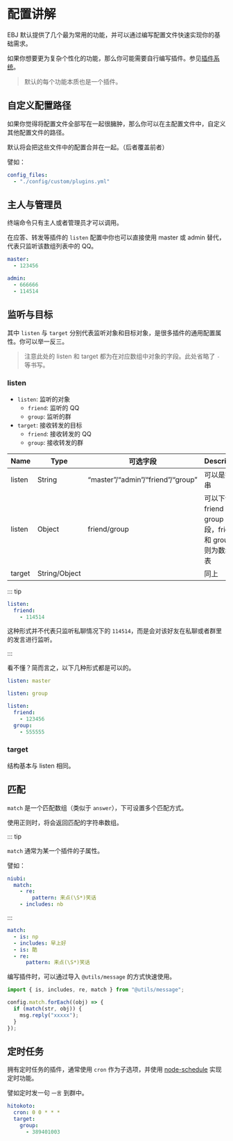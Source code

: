 # 配置讲解

EBJ 默认提供了几个最为常用的功能，并可以通过编写配置文件快速实现你的基础需求。

如果你想要更为复杂个性化的功能，那么你可能需要自行编写插件。参见[插件系统](/js/plugin/)。

> 默认的每个功能本质也是一个插件。

## 自定义配置路径

如果你觉得将配置文件全部写在一起很臃肿，那么你可以在主配置文件中，自定义其他配置文件的路径。

默认将会把这些文件中的配置合并在一起。（后者覆盖前者）

譬如：

```yaml
config_files:
  - "./config/custom/plugins.yml"
```

## 主人与管理员

终端命令只有主人或者管理员才可以调用。

在应答、转发等插件的 `listen` 配置中你也可以直接使用 master 或 admin 替代，代表只监听该数组列表中的 QQ。

```yaml
master:
  - 123456

admin:
  - 666666
  - 114514
```

## 监听与目标

其中 `listen` 与 `target` 分别代表监听对象和目标对象，是很多插件的通用配置属性。你可以举一反三。

> 注意此处的 listen 和 target 都为在对应数组中对象的字段。此处省略了 `-` 等书写。

### listen

- `listen`: 监听的对象
  - `friend`: 监听的 QQ
  - `group`: 监听的群
- `target`: 接收转发的目标
  - `friend`: 接收转发的 QQ
  - `group`: 接收转发的群

| Name   | Type          | 可选字段                          | Description                                                   |
| ------ | ------------- | --------------------------------- | ------------------------------------------------------------- |
| listen | String        | “master”/“admin”/“friend”/“group” | 可以是字符串                                                  |
| listen | Object        | friend/group                      | 可以下设 friend 和 group 字段，friend 和 group 下则为数组列表 |
| target | String/Object |                                   | 同上                                                          |

::: tip

```yaml
listen:
  friend:
    - 114514
```

这种形式并不代表只监听私聊情况下的 `114514`，而是会对该好友在私聊或者群里的发言进行监听。

:::

看不懂？简而言之，以下几种形式都是可以的。

```yaml
listen: master
```

```yaml
listen: group
```

```yaml
listen:
  friend:
    - 123456
  group:
    - 555555
```

### target

结构基本与 listen 相同。

## 匹配

`match` 是一个匹配数组（类似于 `answer`），下可设置多个匹配方式。

使用正则时，将会返回匹配的字符串数组。

::: tip

`match` 通常为某一个插件的子属性。

譬如：

```yaml
niubi:
  match:
    - re:
        pattern: 来点(\S*)笑话
    - includes: nb
```

:::

```yaml
match:
  - is: np
  - includes: 早上好
  - is: 酷
  - re:
      pattern: 来点(\S*)笑话
```

编写插件时，可以通过导入 `@utils/message` 的方式快速使用。

```js
import { is, includes, re, match } from "@utils/message";

config.match.forEach((obj) => {
  if (match(str, obj)) {
    msg.reply("xxxxx");
  }
});
```

## 定时任务

拥有定时任务的插件，通常使用 `cron` 作为子选项，并使用 [node-schedule](https://github.com/node-schedule/node-schedule) 实现定时功能。

譬如定时发一句 `一言` 到群中。

```yaml
hitokoto:
  cron: 0 0 * * *
  target:
    group:
      - 389401003
```
